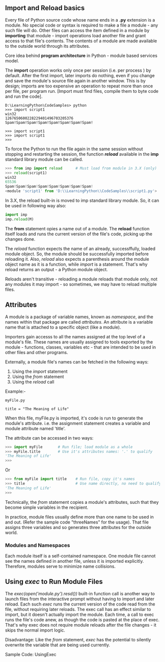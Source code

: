 ## Import and Reload basics
Every file of Python source code whose name ends in a __.py__ extension is a module. No special code or syntax is required to make a file a module - any such file will do.
Other files can access the item defined in a module by __importing__ that module - import operations load another file and grant access to that file's contents.
The contents of a module are made available to the outside world through its attributes.

Core idea behind __program architecture__ in Python - module based services model.

The __import__ operation works only once per session (i.e. per process ) by default. After the first import, later imports do nothing, even if you change and save the module's source file again in another window. This is by design; imports are too expensive an operation to repeat more than once per file, per program run. [Import must find files, compile them to byte code and run the code].
```
D:\LearningPython\CodeSamples> python
>>> import script1
win32
1267650600228229401496703205376
Spam!Spam!Spam!Spam!Spam!Spam!Spam!Spam!

>>> import script1
>>> import script1
>>>
```

To force the Python to run the file again in the same session without stopping and restarting the session, the function *__reload__* available in the __imp__ standard library module can be called.
``` Python
>>> from imp import reload      # Must load from module in 3.X (only)
>>> reload(script1)
win32
65536
Spam!Spam!Spam!Spam!Spam!Spam!Spam!Spam!
<module 'script1' from 'D:\\LearningPython\\CodeSamples\\script1.py'>
```
In 3.X, the reload built-in is moved to imp standard library module. So, it can be used in following way also:
```Python
import imp
imp.reload(M)
```

The __from__ statement opies a name out of a module. The __reload__ function itself loads and runs the current version of the file's code, picking up the changes done.

The _reload_ function expects the name of an already, successffully, loaded module object. So, the module should be successfully imported before reloading it.
Also, _reload_ also expects a parenthesis around the module object name as it is a function, while _import_ is a statement. That's why reload returns an output - a Python module object.

Reloads aren't transitive - reloading a module reloads that module only, not any modules it may import - so sometimes, we may have to reload multiple files.

## Attributes
A module is a package of variable names, known as _namespace_, and the names within that package are called _attributes_.
An attribute is a variable name that is attached to a specific object (like a module).

Importers gain accesss to all the names assigned at the top level of a module's file. These names are usually assigned to tools exported by the module - functions, classes, variables etc - that are intended to be used in other files and other programs.

Externally, a module file's names can be fetched in the following ways:
1. Using the _import_ statement
2. Using the _from_ statement
3. Using the _reload_ call

Example:-

```
myFile.py

title = "The Meaning of Life"
```
When this file, myFile.py is imported, it's code is run to generate the module's attribute. i.e. the assignment statement creates a variable and module attribute named 'title'.

The attribute can be accessed in two ways:

```Python
>>> import myFile       # Run file; load module as a whole
>>> myFile.title        # Use it's attributes names: '.' to qualify
'The Meaning of Life'
>>>
```
Or
```Python
>>> from myFile import title    # Run file, copy it's names
>>> title                       # Use name directly, no need to qualify
'The Meaning of Life'
>>>
```
Technically, the _from_ statement copies a module's attributes, such that they become simple variables in the recipient. 

In practice, module files usually define more than one name to be used in and out. (Refer the sample code "threeNames" for the usage). That file assigns three variables and so generates three attributes for the outside world.

### Modules and Namespaces
Each module itself is a self-contained namespace.
One module file cannot see the names defined in another file, unless it is imported explicitly. Therefore, modules serve to minimize name collisions.

## Using _exec_ to Run Module Files
The _exec(open('module.py').resd())_ built-in function call is another way to launch files from the interactive prompt without having to import and later reload. 
Each such _exec_ runs the current version of the code read from the file, without requiring later reloads.
The exec call has an effect similar to import, but it doesn't actually import the module.
Each time, a call to exec runs the file's code anew, as though the code is pasted at the place of exec. That's why exec does not require module reloads after the file changes - it skips the normal import logic.

Disadvantage:
Like the _from_ statement, _exec_ has the potential to silently overwrite the variable that are being used currently. 

Sample Code: UsingExec

